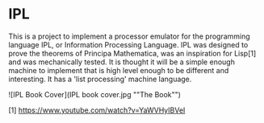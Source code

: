 # IPL

This is a project to implement a processor emulator for the programming language IPL, or Information Processing Language.  IPL was designed to prove the theorems of Principa Mathematica, was an inspiration for Lisp[1] and was mechanically tested.  It is thought it will be a simple enough machine to implement that is high level enough to be different and interesting.  It has a 'list processing' machine language.

![IPL Book Cover](IPL book cover.jpg "\"The Book\"")

[1] https://www.youtube.com/watch?v=YaWVHyIBVeI
